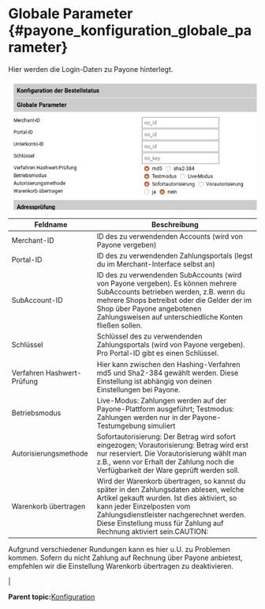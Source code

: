 # Globale Parameter {#payone_konfiguration_globale_parameter}

Hier werden die Login-Daten zu Payone hinterlegt.

![](Bilder/payone/20181001_009.png "Globale Parameter")

|Feldname|Beschreibung|
|--------|------------|
|Merchant-ID|ID des zu verwendenden Accounts \(wird von Payone vergeben\)|
|Portal-ID|ID des zu verwendenden Zahlungsportals \(legst du im Merchant-Interface selbst an\)|
|SubAccount-ID|ID des zu verwendenden SubAccounts \(wird von Payone vergeben\). Es können mehrere SubAccounts betrieben werden, z.B. wenn du mehrere Shops betreibst oder die Gelder der im Shop über Payone angebotenen Zahlungsweisen auf unterschiedliche Konten fließen sollen.|
|Schlüssel|Schlüssel des zu verwendenden Zahlungsportals \(wird von Payone vergeben\). Pro Portal-ID gibt es einen Schlüssel.|
|Verfahren Hashwert-Prüfung|Hier kann zwischen den Hashing-Verfahren md5 und Sha2-384 gewählt werden. Diese Einstellung ist abhängig von deinen Einstellungen bei Payone.|
|Betriebsmodus|Live-Modus: Zahlungen werden auf der Payone-Plattform ausgeführt; Testmodus: Zahlungen werden nur in der Payone-Testumgebung simuliert|
|Autorisierungsmethode|Sofortautorisierung: Der Betrag wird sofort eingezogen; Vorautorisierung: Betrag wird erst nur reserviert. Die Vorautorisierung wählt man z.B., wenn vor Erhalt der Zahlung noch die Verfügbarkeit der Ware geprüft werden soll.|
|Warenkorb übertragen|Wird der Warenkorb übertragen, so kannst du später in den Zahlungsdaten ablesen, welche Artikel gekauft wurden. Ist dies aktiviert, so kann jeder Einzelposten vom Zahlungsdienstleister nachgerechnet werden. Diese Einstellung muss für Zahlung auf Rechnung aktiviert sein.CAUTION:

Aufgrund verschiedener Rundungen kann es hier u.U. zu Problemen kommen. Sofern du nicht Zahlung auf Rechnung über Payone anbietest, empfehlen wir die Einstellung Warenkorb übertragen zu deaktivieren.

|

**Parent topic:**[Konfiguration](7_2_3_10_2_Konfiguration.md)


